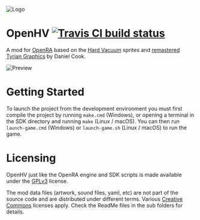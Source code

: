 ![Logo](https://github.com/Mailaender/OpenHV/blob/master/mods/hv/logo.png?raw=true)
# OpenHV [![Travis CI build status](https://travis-ci.com/OpenHV/OpenHV.svg?branch=master)](https://travis-ci.com/github/OpenHV/OpenHV)

A mod for [OpenRA](http://www.openra.net) based on the [Hard Vacuum](https://lostgarden.home.blog/2005/03/27/game-post-mortem-hard-vacuum/) sprites and [remastered Tyrian Graphics](https://lostgarden.home.blog/2007/04/05/free-game-graphics-tyrian-ships-and-tiles/) by Daniel Cook.

![Preview](https://github.com/Mailaender/OpenHV/blob/master/mods/hv/preview.png?raw=true)

# Getting Started

To launch the project from the development environment you must first compile the project by running `make.cmd` (Windows), or opening a terminal in the SDK directory and running `make` (Linux / macOS).  You can then run `launch-game.cmd` (Windows) or `launch-game.sh` (Linux / macOS) to run the game.

# Licensing

OpenHV just like the OpenRA engine and SDK scripts is made available under the [GPLv3](https://github.com/OpenHV/OpenHV/blob/master/COPYING) license.

The mod data files (artwork, sound files, yaml, etc) are not part of the source code and are distributed under different terms. Various [Creative Commons](https://creativecommons.org/) licenses apply. Check the ReadMe files in the sub folders for details.